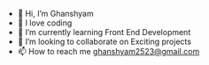 - 👋 Hi, I’m Ghanshyam
- 👀 I love coding
- 🌱 I’m currently learning Front End Development
- 💞️ I’m looking to collaborate on Exciting projects
- 📫 How to reach me ghanshyam2523@gmail.com

<!---
GhanKr/GhanKr is a ✨ special ✨ repository because its `README.md` (this file) appears on your GitHub profile.
You can click the Preview link to take a look at your changes.
--->

